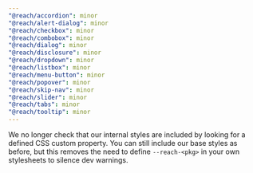```yaml
---
"@reach/accordion": minor
"@reach/alert-dialog": minor
"@reach/checkbox": minor
"@reach/combobox": minor
"@reach/dialog": minor
"@reach/disclosure": minor
"@reach/dropdown": minor
"@reach/listbox": minor
"@reach/menu-button": minor
"@reach/popover": minor
"@reach/skip-nav": minor
"@reach/slider": minor
"@reach/tabs": minor
"@reach/tooltip": minor
---
```


We no longer check that our internal styles are included by looking for a defined CSS custom property. You can still include our base styles as before, but this removes the need to define `--reach-<pkg>` in your own stylesheets to silence dev warnings.
